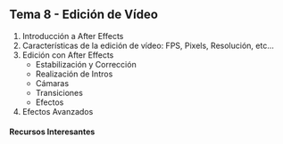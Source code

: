﻿## **Tema 8 - Edición de Vídeo**

1. Introducción a After Effects
2. Características de la edición de vídeo: FPS, Pixels, Resolución, etc...
3. Edición con After Effects
    - Estabilización y Corrección
    - Realización de Intros
    - Cámaras
    - Transiciones
    - Efectos
4. Efectos Avanzados


#### Recursos Interesantes
